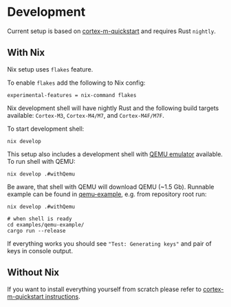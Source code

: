 # Development

Current setup is based on [cortex-m-quickstart](https://github.com/rust-embedded/cortex-m-quickstart) and requires Rust `nightly`.

## With Nix

Nix setup uses `flakes` feature.

To enable `flakes` add the following to Nix config:

```shell
experimental-features = nix-command flakes
```

Nix development shell will have nightly Rust and the following build targets available: `Cortex-M3`, `Cortex-M4/M7`, and `Cortex-M4F/M7F`.

To start development shell:

```shell
nix develop
```

This setup also includes a development shell with [QEMU emulator](https://www.qemu.org/) available. To run shell with QEMU:

```shell
nix develop .#withQemu
```

Be aware, that shell with QEMU will download QEMU (~1.5 Gb). Runnable example can be found in [qemu-example](examples/qemu-example/src/main.rs), e.g. from repository root run:

```shell
nix develop .#withQemu

# when shell is ready
cd examples/qemu-example/
cargo run --release
```

If everything works you should see `"Test: Generating keys"` and pair of keys in console output.

## Without Nix

If you want to install everything yourself from scratch please refer to [cortex-m-quickstart instructions](https://github.com/rust-embedded/cortex-m-quickstart).
